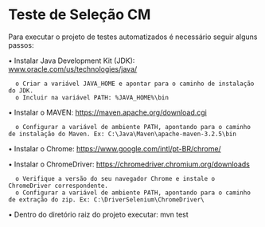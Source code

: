 # Teste de Seleção CM

Para executar o projeto de testes automatizados é necessário seguir alguns passos:

•	Instalar Java Development Kit (JDK): www.oracle.com/us/technologies/java/

	  o Criar a variável JAVA_HOME e apontar para o caminho de instalação do JDK.
	  o Incluir na variável PATH: %JAVA_HOME%\bin
	  
•	Instalar o MAVEN:  https://maven.apache.org/download.cgi

	  o Configurar a variável de ambiente PATH, apontando para o caminho de instalação do Maven. Ex: C:\Java\Maven\apache-maven-3.2.5\bin
•	Instalar o Chrome: https://www.google.com/intl/pt-BR/chrome/

•	Instalar o ChromeDriver: https://chromedriver.chromium.org/downloads

      o Verifique a versão do seu navegador Chrome e instale o ChromeDriver correspondente.
      o Configurar a variável de ambiente PATH, apontando para o caminho de extração do zip. Ex: C:\DriverSelenium\ChromeDriver\
	  
•	Dentro do diretório raiz do projeto executar: mvn test




